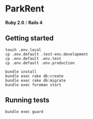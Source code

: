 # ParkRent

**Ruby 2.0** / **Rails 4**

## Getting started

    touch .env.local
    cp .env.default .test-env.development
    cp .env.default .env.test
    cp .env.default .env.production

    bundle install
    bundle exec rake db:create
    bundle exec rake db:migrate
    bundle exec foreman start


## Running tests

    bundle exec guard


